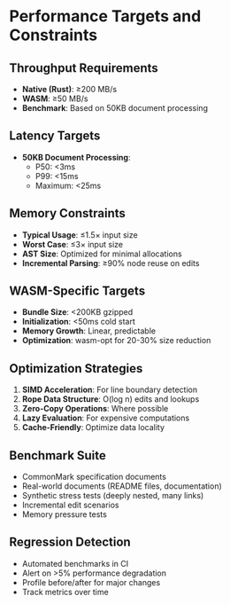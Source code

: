 # Performance Targets and Constraints

## Throughput Requirements
- **Native (Rust)**: ≥200 MB/s
- **WASM**: ≥50 MB/s
- **Benchmark**: Based on 50KB document processing

## Latency Targets
- **50KB Document Processing**:
  - P50: <3ms
  - P99: <15ms
  - Maximum: <25ms

## Memory Constraints
- **Typical Usage**: ≤1.5× input size
- **Worst Case**: ≤3× input size
- **AST Size**: Optimized for minimal allocations
- **Incremental Parsing**: ≥90% node reuse on edits

## WASM-Specific Targets
- **Bundle Size**: <200KB gzipped
- **Initialization**: <50ms cold start
- **Memory Growth**: Linear, predictable
- **Optimization**: wasm-opt for 20-30% size reduction

## Optimization Strategies
1. **SIMD Acceleration**: For line boundary detection
2. **Rope Data Structure**: O(log n) edits and lookups
3. **Zero-Copy Operations**: Where possible
4. **Lazy Evaluation**: For expensive computations
5. **Cache-Friendly**: Optimize data locality

## Benchmark Suite
- CommonMark specification documents
- Real-world documents (README files, documentation)
- Synthetic stress tests (deeply nested, many links)
- Incremental edit scenarios
- Memory pressure tests

## Regression Detection
- Automated benchmarks in CI
- Alert on >5% performance degradation
- Profile before/after for major changes
- Track metrics over time